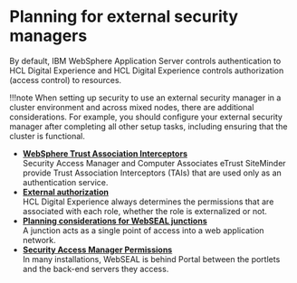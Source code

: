 # Planning for external security managers

By default, IBM WebSphere Application Server controls authentication to HCL Digital Experience and HCL Digital Experience controls authorization (access control) to resources.

!!!note
    When setting up security to use an external security manager in a cluster environment and across mixed nodes, there are additional considerations. For example, you should configure your external security manager after completing all other setup tasks, including ensuring that the cluster is functional.

-   **[WebSphere Trust Association Interceptors](../planning_esm/sec_ws_tai.md)**  
Security Access Manager and Computer Associates eTrust SiteMinder provide Trust Association Interceptors (TAIs) that are used only as an authentication service.
-   **[External authorization](../planning_esm/sec_ext_auth.md)**  
HCL Digital Experience always determines the permissions that are associated with each role, whether the role is externalized or not.
-   **[Planning considerations for WebSEAL junctions](../planning_esm/sec_permission_webseal.md)**  
A junction acts as a single point of access into a web application network.
-   **[Security Access Manager Permissions](../planning_esm/sec_tam_permission.md)**  
In many installations, WebSEAL is behind Portal between the portlets and the back-end servers they access.



